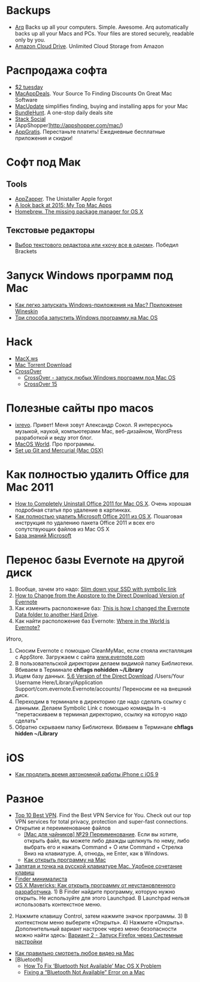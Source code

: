 # Backups
- [Arq](https://www.arqbackup.com/) Backs up all your computers. Simple. Awesome. 
Arq automatically backs up all your Macs and PCs. Your files are stored securely, readable only by you.
- [Amazon Cloud Drive](https://www.amazon.com/clouddrive/home). Unlimited Cloud Storage from Amazon

# Распродажа софта
- [$2 tuesday](http://twodollartues.com/)
- [MacAppDeals](http://www.macappdeals.com/). Your Source To Finding Discounts On Great Mac Software
- [MacUpdate](http://www.macupdate.com/) simplifies finding, buying and installing apps for your Mac
- [BundleHunt](http://bundlehunt.com/). A one-stop daily deals site
- [Stack Social](https://stacksocial.com/)
- [AppShopper]http://appshopper.com/mac/)
- [AppGratis](http://appgratis.com/). Перестаньте платить! Ежедневные бесплатные приложения и скидки!

# Софт под Мак
## Tools
- [AppZapper](http://www.appzapper.com/). The Unistaller Apple forgot
- [A look back at 2015: My Top Mac Apps](http://brettterpstra.com/2016/02/17/a-look-back-at-2015-my-top-mac-apps/)
- [Homebrew. The missing package manager for OS X](http://brew.sh/)

## Текстовые редакторы
- [Выбор текстового редактора или «хочу все в одном»](http://habrahabr.ru/post/260865/). Победил Brackets

# Запуск Windows программ под Mac
- [Как легко запускать Windows-приложения на Mac? Приложение Wineskin](http://lifehacker.ru/2014/03/03/kak-legko-zapuskat-windows-prilozhenie-na-mac-prilozhenie-wineskin/)
- [Три способа запустить Windows программу на Mac OS](http://geekpro.ru/tri-sposoba-zapustit-windows-programmu-na-mac-os)

# Hack
- [MacX.ws](https://macx.ws)
- [Mac Torrent Download](http://www.mac-torrent-download.net/application/utility/arq-4-15-1/)
- [CrossOver](https://www.codeweavers.com/)
	- [CrossOver - запуск любых Windows программ под Mac OS](http://macintoshim.ru/emulators/crossover---zapusk-lyubyh-windows-programm-pod-mac-os.html)
	- [CrossOver 15](https://macx.ws/mac-os-unix/3200-crossover-15.html)

# Полезные сайты про macos
- [ixrevo](http://ixrevo.me/blog/). Привет! Меня зовут Александр Сокол. Я интересуюсь музыкой, наукой, компьютерами Mac, веб-дизайном, WordPress разработкой и веду этот блог.
- [MacOS World](http://macosworld.ru/). Про программы.
- [Set up Git and Mercurial (Mac OSX)](https://confluence.atlassian.com/bitbucket/set-up-git-and-mercurial-mac-osx-269981802.html)


# Как полностью удалить Office для Mac 2011
- [How to Completely Uninstall Office 2011 for Mac OS X](http://www.howtogeek.com/212650/how-to-completely-uninstall-office-2011-for-mac/). Очень хорошая подробная статья про удаление в картинках.
- [Как полностью удалить Microsoft Office 2011 из OS X](http://macilove.com/news/how-to-completely-remove-microsoft-office-2011-from-os-x/). Пошаговая инструкция по удалению пакета Office 2011 и всех его сопутствующих файлов из Mac OS X
- [База знаний Microsoft](https://support.microsoft.com/ru-ru/kb/2398768)


# Перенос базы Evernote на другой диск
1. Вообще, зачем это надо: [Slim down your SSD with symbolic link](http://www.macworld.com/article/2148490/slim-down-your-ssd-with-symbolic-links.html#tk.nl_mwdaily)
2. [How to Change from the Appstore to the Direct Download Version of Evernote](http://www.christopher-mayo.com/?p=135)
2. Как изменить расположение баз: [This is how I changed the Evernote Data folder to another Hard Drive](https://discussion.evernote.com/topic/37689-this-is-how-i-changed-the-evernote-data-folder-to-another-hard-drive/).
3. Как найти расположение баз Evernote: [Where in the World is Evernote?](https://www.evernote.com/shard/s74/sh/9fad0837-0cb4-4cd4-bfe4-5409dd632127/f5a70bbcd598bd2810ac4b388944f660)


Итого, 
1. Сносим Evernote с помощью CleanMyMac, если стояла инсталляция с AppStore. Загружаем с сайта www.evernote.com
2. В пользовательской директории делаем видимой папку Библиотеки. Вбиваем в Терминале **chflags nohidden ~/Library**
3. Ищем базу данных. [5.6 Version of the Direct Download](http://www.christopher-mayo.com/?p=135)
/Users/Your Username Here/Library/Application Support/com.evernote.Evernote/accounts/
Переносим ее на внешний диск.
4. Переходим в терминале в директорию где надо сделать ссылку с данными. Делаем Symbolic Link с помощью команды ln -s "перетаскиваем в терминал директорию, ссылку на которую надо сделать"
5. Обратно скрываем папку Библиотеки. Вбиваем в Терминале **chflags hidden ~/Library**



# iOS
- [Как продлить время автономной работы iPhone с iOS 9](https://www.iphones.ru/iNotes/481843)

# Разное
- [Top 10 Best VPN](http://www.top10bestvpn.com/). Find the Best VPN Service for You. Check out our top VPN services for total privacy, protection and super-fast connections.
- Открытие и переименование файлов
	- [[Mac для чайников] №29 Переименование](http://i-ekb.ru/2010/11/mak-dlya-chajnikov-29-pereimenovanie/). Если вы хотите, открыть файл, вы можете либо дважды щелкнуть по нему, либо выбрать его и нажать Command + O или Command + Стрелка Вниз на клавиатуре. А, отнюдь, не Enter, как в Windows.
	- [Как открыть программу на Mac](http://appleprofi.ru/kak-otkryt-programmu-na-mac/)
- [Запятая и точка на русской клавиатуре Mac. Удобное сочетание клавиш](http://yablyk.com/037778-lajfxak-udobnyj-sposob-nabora-zapyatoj-i-tochki-na-os-x/)
- [Finder минималиста](http://macosworld.ru/finder-minimalista/)
- [OS X Mavericks: Как открыть программу от неустановленного разработчика](https://support.apple.com/kb/PH14369?locale=ru_RU&viewlocale=ru_RU). 1) В Finder найдите программу, которую нужно открыть. Не используйте для этого Launchpad. В Launchpad нельзя использовать контекстное меню.
2) Нажмите клавишу Control, затем нажмите значок программы. 3) В контекстном меню выберите «Открыть». 4) Нажмите «Открыть».
Дополнительный вариант настроек через меню безопасности можно найти здесь: [Вариант 2 - Запуск Firefox через Системные настройки](https://support.mozilla.org/ru/kb/firefox-ne-zapuskaetsya-posle-ustanovki-ego-na-mac)
- [Как правильно смотреть любое видео на Mac](http://kakpravilno.info/kak-pravilno-smotret-ljuboe-video-na-mac-46.html)
- [Bluetooth]
	- [How To Fix ‘Bluetooth Not Available’ Mac OS X Problem](http://www.howtoturnitoffandonagain.com/2016/03/01/how-to-fix-bluetooth-not-available-mac-os-x-problem/)
	- [Fixing a “Bluetooth Not Available” Error on a Mac](http://osxdaily.com/2014/02/17/fix-bluetooth-not-available-error-mac/)



